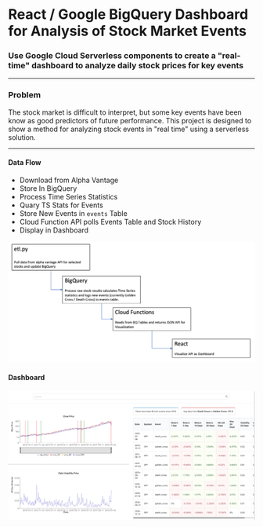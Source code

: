 # React / Google BigQuery Dashboard for Analysis of Stock Market Events

### Use Google Cloud Serverless components to create a "real-time" dashboard to analyze daily stock prices for key events

-----

### Problem

The stock market is difficult to interpret, but some key events have been know as good predictors of future performance. This project is designed to show a method for analyzing stock events in "real time" using a serverless solution.

--- 

#### Data Flow

- Download from Alpha Vantage
- Store In BigQuery
- Process Time Series Statistics
- Quary TS Stats for Events
- Store New Events in `events` Table
- Cloud Function API polls Events Table and Stock History
- Display in Dashboard

![Screenshot](/images/data_flow.png)


#### Dashboard

![Screenshot](/images/dashboard.png)